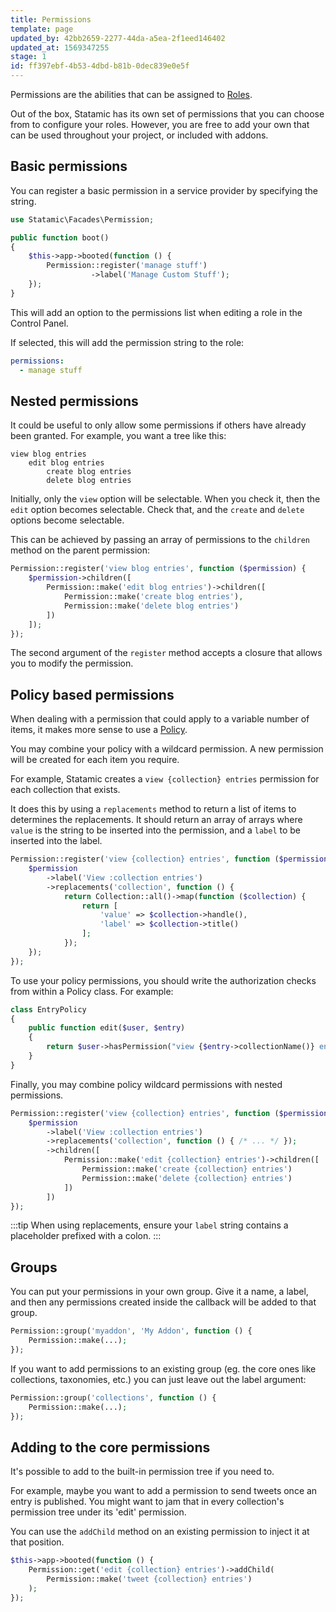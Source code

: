 ```yaml
---
title: Permissions
template: page
updated_by: 42bb2659-2277-44da-a5ea-2f1eed146402
updated_at: 1569347255
stage: 1
id: ff397ebf-4b53-4dbd-b81b-0dec839e0e5f
---
```

Permissions are the abilities that can be assigned to [Roles](/users#permissions).

Out of the box, Statamic has its own set of permissions that you can choose from to configure your roles. However, you are free to add your own that can be used throughout your project, or included with addons.

## Basic permissions

You can register a basic permission in a service provider by specifying the string.

``` php
use Statamic\Facades\Permission;

public function boot()
{
    $this->app->booted(function () {
        Permission::register('manage stuff')
                  ->label('Manage Custom Stuff');
    });
}
```

This will add an option to the permissions list when editing a role in the Control Panel.

If selected, this will add the permission string to the role:

``` yaml
permissions:
  - manage stuff
```

## Nested permissions

It could be useful to only allow some permissions if others have already been granted. For example, you want a tree like this:

``` files theme:serendipity-light
view blog entries
    edit blog entries
        create blog entries
        delete blog entries
```

Initially, only the `view` option will be selectable. When you check it, then the `edit` option becomes selectable.
Check that, and the `create` and `delete` options become selectable.

This can be achieved by passing an array of permissions to the `children` method on the parent permission:

``` php
Permission::register('view blog entries', function ($permission) {
    $permission->children([
        Permission::make('edit blog entries')->children([
            Permission::make('create blog entries'),
            Permission::make('delete blog entries')
        ])
    ]);
});
```

The second argument of the `register` method accepts a closure that allows you to modify the permission.


## Policy based permissions

When dealing with a permission that could apply to a variable number of items, it makes more sense to use a [Policy](https://laravel.com/docs/authorization#creating-policies).

You may combine your policy with a wildcard permission. A new permission will be created for each item you require.

For example, Statamic creates a `view {collection} entries` permission for each collection that exists.

It does this by using a `replacements` method to return a list of items to determines the replacements. It should return an array of arrays where `value` is the string to be inserted into the permission, and a `label` to be inserted into the label.

``` php
Permission::register('view {collection} entries', function ($permission) {
    $permission
        ->label('View :collection entries')
        ->replacements('collection', function () {
            return Collection::all()->map(function ($collection) {
                return [
                    'value' => $collection->handle(),
                    'label' => $collection->title()
                ];
            });
    });
});
```

To use your policy permissions, you should write the authorization checks from within a Policy class. For example:

``` php
class EntryPolicy
{
    public function edit($user, $entry)
    {
        return $user->hasPermission("view {$entry->collectionName()} entries");
    }
}
```

Finally, you may combine policy wildcard permissions with nested permissions.

``` php
Permission::register('view {collection} entries', function ($permission) {
    $permission
        ->label('View :collection entries')
        ->replacements('collection', function () { /* ... */ });
        ->children([
            Permission::make('edit {collection} entries')->children([
                Permission::make('create {collection} entries')
                Permission::make('delete {collection} entries')
            ])
        ])
});
```

:::tip
When using replacements, ensure your `label` string contains a placeholder prefixed with a colon.
:::

## Groups

You can put your permissions in your own group. Give it a name, a label, and then any permissions created inside
the callback will be added to that group.

``` php
Permission::group('myaddon', 'My Addon', function () {
    Permission::make(...);
});
```

If you want to add permissions to an existing group (eg. the core ones like collections, taxonomies, etc.) you can
just leave out the label argument:

``` php
Permission::group('collections', function () {
    Permission::make(...);
});
```

## Adding to the core permissions

It's possible to add to the built-in permission tree if you need to.

For example, maybe you want to add a permission to send tweets once an entry is published. You might want to jam
that in every collection's permission tree under its 'edit' permission.

You can use the `addChild` method on an existing permission to inject it at that position.

``` php
$this->app->booted(function () {
    Permission::get('edit {collection} entries')->addChild(
        Permission::make('tweet {collection} entries')
    );
});
```
